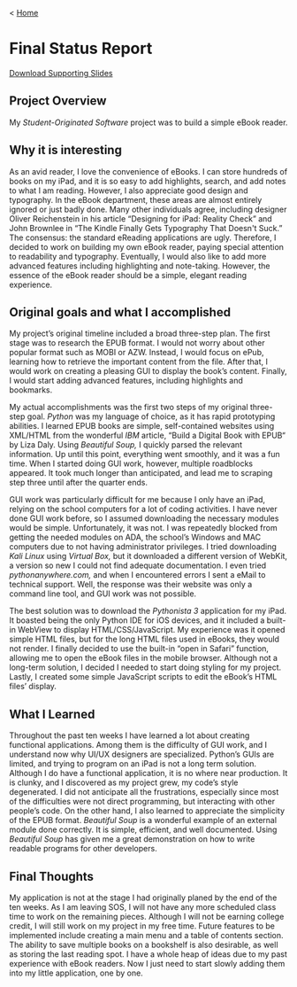 < [Home](/README.md)

# Final Status Report

[Download Supporting Slides](https://github.com/yeela67/SOS-project/raw/master/files/SOSProject.pptx)

## Project Overview
My *Student-Originated Software* project was to build a simple eBook reader.

## Why it is interesting
As an avid reader, I love the convenience of eBooks. I can store hundreds of books on my iPad, and it is so easy to add highlights, search, and add notes to what I am reading. However, I also appreciate good design and typography. In the eBook department, these areas are almost entirely ignored or just badly done. Many other individuals agree, including designer Oliver Reichenstein in his article “Designing for iPad: Reality Check” and John Brownlee in “The Kindle Finally Gets Typography That Doesn't Suck.” The consensus: the standard eReading applications are ugly. Therefore, I decided to work on building my own eBook reader, paying special attention to readability and typography. Eventually, I would also like to add more advanced features including highlighting and note-taking. However, the essence of the eBook reader should be a simple, elegant reading experience.

## Original goals and what I accomplished
My project’s original timeline included a broad three-step plan. The first stage was to research the EPUB format. I would not worry about other popular format such as MOBI or AZW. Instead, I would focus on ePub, learning how to retrieve the important content from the file. After that, I would work on creating a pleasing GUI to display the book’s content. Finally, I would start adding advanced features, including highlights and bookmarks.

My actual accomplishments was the first two steps of my original three-step goal. *Python* was my language of choice, as it has rapid prototyping abilities. I learned EPUB books are simple, self-contained websites using XML/HTML from the wonderful *IBM* article, “Build a Digital Book with EPUB“ by Liza Daly. Using *Beautiful Soup,* I quickly parsed the relevant information. Up until this point, everything went smoothly, and it was a fun time. When I started doing GUI work, however, multiple roadblocks appeared. It took much longer than anticipated, and lead me to scraping step three until after the quarter ends.

GUI work was particularly difficult for me because I only have an iPad, relying on the school computers for a lot of coding activities. I have never done GUI work before, so I assumed downloading the necessary modules would be simple. Unfortunately, it was not. I was repeatedly blocked from getting the needed modules on ADA, the school’s Windows and MAC computers due to not having administrator privileges. I tried downloading *Kali Linux* using *Virtual Box,* but it downloaded a different version of WebKit, a version so new I could not find adequate documentation. I even tried *pythonanywhere.com,* and when I encountered errors I sent a eMail to technical support. Well, the response was their website was only a command line tool, and GUI work was not possible.  

The best solution was to download the *Pythonista 3* application for my iPad. It boasted being the only Python IDE for iOS devices, and it included a built-in WebView to display HTML/CSS/JavaScript. My experience was it opened simple HTML files, but for the long HTML files used in eBooks, they would not render. I finally decided to use the built-in “open in Safari” function, allowing me to open the eBook files in the mobile browser. Although not a long-term solution, I decided I needed to start doing styling for my project. Lastly, I created some simple JavaScript scripts to edit the eBook’s HTML files’ display.

## What I Learned
Throughout the past ten weeks I have learned a lot about creating functional applications. Among them is the difficulty of GUI work, and I understand now why UI/UX designers are specialized. Python’s GUIs are limited, and trying to program on an iPad is not a long term solution. Although I do have a functional application, it is no where near production. It is clunky, and I discovered as my project grew, my code’s style degenerated. I did not anticipate all the frustrations, especially since most of the difficulties were not direct programming, but interacting with other people’s code. On the other hand, I also learned to appreciate the simplicity of the EPUB format. *Beautiful Soup* is a wonderful example of an external module done correctly. It is simple, efficient, and well documented. Using *Beautiful Soup* has given me a great demonstration on how to write readable programs for other developers.

## Final Thoughts
My application is not at the stage I had originally planed by the end of the ten weeks. As I am leaving SOS, I will not have any more scheduled class time to work on the remaining pieces. Although I will not be earning college credit, I will still work on my project in my free time. Future features to be implemented include creating a main menu and a table of contents section. The ability to save multiple books on a bookshelf is also desirable, as well as storing the last reading spot. I have a whole heap of ideas due to my past experience with eBook readers. Now I just need to start slowly adding them into my little application, one by one.
